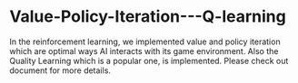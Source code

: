 # Value-Policy-Iteration---Q-learning
In the reinforcement learning, we implemented value and policy iteration which are optimal ways AI interacts with its game environment. Also the Quality Learning which is a popular one, is implemented. Please check out document for more details.
